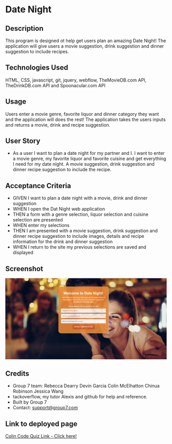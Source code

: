 # Date Night

## Description

This program is designed ot help get users plan an amazing Date Night!  The application will give users a movie suggestion, drink suggestion and dinner suggestion to include recipes.

## Technologies Used

HTML, CSS, javascript, git, jquery, webflow, TheMovieDB.com API, TheDrinkDB.com API and Spoonacular.com API

## Usage

Users enter a movie genre, favorite liquor and dinner category they want and the application will does the rest!  The application takes the users inputs and returns a movie, drink and recipe suggestion.

## User Story

* As a user I want to plan a date night for my partner and I.  I want to enter a movie genre, my favorite liquor and favorite cuisine and get everything I need for my date night.  A movie suggestion, drink suggestion and dinner recipe suggestion to include the recipe. 


## Acceptance Criteria

* GIVEN I want to plan a date night with a movie, drink and dinner suggestion
* WHEN I open the Dat Night web application
* THEN a form with a genre selection, liquor selection and cuisine selection are presented
* WHEN enter my selections
* THEN I am presented with a movie suggestion, drink suggestion and dinner recipe suggestion to include images, details and recipe information for the drink and dinner suggestion
* WHEN I return to the site my previous selections are saved and displayed

## Screenshot

![alt="Screenshot of Landing Page"](./assets/images/dateNightColaborativeProject.png)

## Credits

* Group 7 team: 
  Rebecca Dearry
  Devin Garcia
  Colin McElhatton
  Chinua Robinson
  Jessica Wang
* tackoverflow, my tutor Alexis and github for help and reference.
* Built by Group 7
* Contact: support@group7.com

## Link to deployed page

[Colin Code Quiz Link - Click here!]( https://mcelhatton.github.io/happyHour)